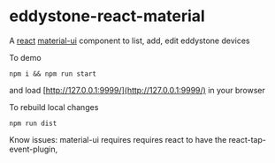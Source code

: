 eddystone-react-material
========================
A [react](https://github.com/facebook/react) [material-ui](https://github.com/callemall/material-ui) component to list, add, edit eddystone devices

To demo
```
npm i && npm run start
```
and load [http://127.0.0.1:9999/](http://127.0.0.1:9999/) in your browser

To rebuild local changes
```
npm run dist
```

Know issues:
material-ui requires requires react to have the react-tap-event-plugin,  
